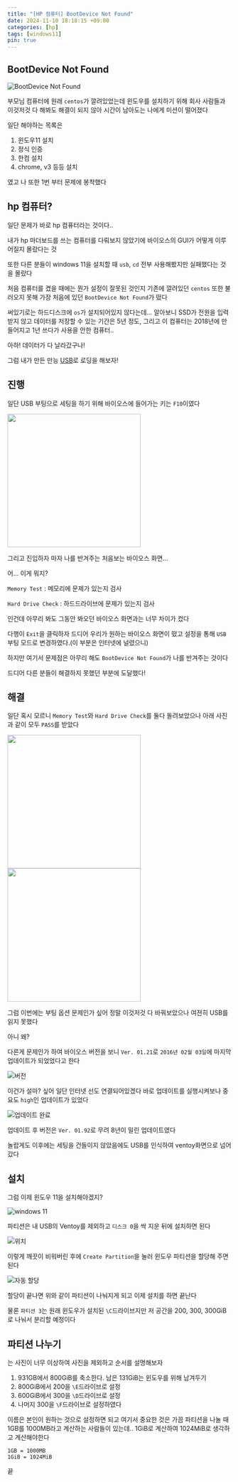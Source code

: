 ```yaml
---
title: "[HP 컴퓨터] BootDevice Not Found"
date: 2024-11-10 18:18:15 +09:00
categories: [hp]
tags: [windows11]
pin: true
---
```


## BootDevice Not Found

![BootDevice Not Found](https://github.com/user-attachments/assets/a96a893d-38d1-4adf-b5c6-3bc6da8e849a)

부모님 컴퓨터에 원래 `centos`가 깔려있었는데 윈도우를 설치하기 위해 회사 사람들과 이것저것 다 해봐도 해결이 되지 않아 시간이 남아도는 나에게 미션이 떨어졌다

일단 해야하는 목록은 

1. 윈도우11 설치
2. 정식 인증
3. 한컴 설치
4. chrome, v3 등등 설치

였고 나 또한 1번 부터 문제에 봉착했다

## hp 컴퓨터?

일단 문제가 바로 hp 컴퓨터라는 것이다..

내가 hp 마더보드를 쓰는 컴퓨터를 다뤄보지 않았기에 바이오스의 GUI가 어떻게 이루어질지 몰랐다는 것

또한 다른 분들이 windows 11을 설치할 때 `usb`, `cd` 전부 사용해봤지만 실패했다는 것을 몰랐다

처음 컴퓨터를 켰을 때에는 뭔가 설정이 잘못된 것인지 기존에 깔려있던 `centos` 또한 불러오지 못해 가장 처음에 있던 `BootDevice Not Found`가 떴다

써있기로는 하드디스크에 `os`가 설치되어있지 않다는데... 알아보니 SSD가 전원을 입력받지 않고 데이터를 저장할 수 있는 기간은 5년 정도, 그리고 이 컴퓨터는 2018년에 만들어지고 1년 쓰다가 사용을 안한 컴퓨터..

아하! 데이터가 다 날라갔구나!

그럼 내가 만든 만능 [USB](https://oil-lamp-cat.github.io/posts/ventoy-%EC%82%AC%EC%9A%A9%EA%B8%B0/)로 로딩을 해보자!

## 진행

일단 USB 부팅으로 세팅을 하기 위해 바이오스에 들어가는 키는 `F10`이였다

<img src="https://github.com/user-attachments/assets/569c778d-c81f-4a73-9577-0b2150bbe2c0" width="300" height="300">

그리고 진입하자 마자 나를 반겨주는 처음보는 바이오스 화면...

어... 이게 뭐지?

`Memory Test` : 메모리에 문제가 있는지 검사

`Hard Drive Check` : 하드드라이브에 문제가 있는지 검사

인건데 아무리 봐도 그동안 봐오던 바이오스 화면과는 너무 차이가 컸다

다행이 `Exit`을 클릭하자 드디어 우리가 원하는 바이오스 화면이 떴고 설정을 통해 `USB`부팅 모드로 변경하였다.(이 부분은 인터넷에 널렸으니)

하지만 여기서 문제점은 아무리 해도 `BootDevice Not Found`가 나를 반겨주는 것이다

드디어 다른 분들이 해결하지 못했던 부분에 도달했다!

## 해결

일단 혹시 모르니 `Memory Test`와 `Hard Drive Check`를 둘다 돌려보았으나 아래 사진과 같이 모두 `PASS`를 받았다

<img src="https://github.com/user-attachments/assets/4ac75b90-f881-461b-996b-e5a8831857b4" width="300" height="300"><img src="https://github.com/user-attachments/assets/07b3bfce-e81a-4d3b-8e93-ab61125e4be6" width="300" height="300">

그럼 이번에는 부팅 옵션 문제인가 싶어 정말 이것저것 다 바꿔보았으나 여젼히 USB를 읽지 못했다

아니 왜?

다른게 문제인가 하여 바이오스 버전을 보니 `Ver. 01.21`로 `2016년 02월 03일`에 마지막 업데이트가 되었었다고 한다

![버전](https://github.com/user-attachments/assets/2f721722-2506-4198-9ce6-9a4b04ee9d79)

이건가 설마? 싶어 일단 인터넷 선도 연결되어있겠다 바로 업데이트를 실행시켜보나 중요도 `high`인 업데이트가 있었다

![업데이트 완료](https://github.com/user-attachments/assets/34b21092-80d0-4211-8079-371c15c8aeb2)

업데이트 후 버전은 `Ver. 01.92`로 무려 8년이 밀린 업데이트였다

놀랍게도 이후에는 세팅을 건들이지 않았음에도 USB를 인식하여 ventoy화면으로 넘어갔다

## 설치

그럼 이제 윈도우 11을 설치해야겠지?

![windows 11](https://github.com/user-attachments/assets/afe880bd-923c-4894-92fe-6f89741c4d09)

파티션은 내 USB의 Ventoy를 제외하고 `디스크 0`을 싹 지운 뒤에 설치하면 된다

![위치](https://github.com/user-attachments/assets/7c4d8541-66c7-43d5-b3a4-24f02d267d3b)

이렇게 깨끗이 비워버린 후에 `Create Partition`을 눌러 윈도우 파티션을 할당해 주면 된다

![자동 할당](https://github.com/user-attachments/assets/17b066bc-15a8-49e4-ba09-bc4398f5d1fc)

할당이 끝나면 위와 같이 파티션이 나눠지게 되고 이제 설치를 하면 끝난다

물론 `파티션 3`는 원래 윈도우가 설치된 `\C`드라이브지만 저 공간을 200, 300, 300GiB로 나눠서 분리할 예정이다

## 파티션 나누기

는 사진이 너무 이상하여 사진을 제외하고 순서를 설명해보자

1. 931GB에서 800GiB를 축소한다. 남은 131GiB는 윈도우를 위해 남겨두기
2. 800GiB에서 200을 `\E`드라이브로 설정
3. 600GiB에서 300을 `\D`드라이브로 설정
4. 나머지 300을 `\F`드라이브로 설정하였다

이름은 본인이 원하는 것으로 설정하면 되고 여기서 중요한 것은 가끔 파티션을 나눌 때 1GB를 1000MB라고 계산하는 사람들이 있는데.. 1GiB로 계산하여 1024MiB로 생각하고 계산해야한다

```
1GB = 1000MB
1GiB = 1024MiB
```

끝